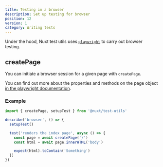 ```yaml
---
title: Testing in a browser
description: Set up testing for browser
position: 12
version: 1
category: Writing tests
---
```


Under the hood, Nuxt test utils uses [`playwright`](https://playwright.dev/) to carry out browser testing.

## createPage

You can initiate a browser session for a given page with `createPage`.

You can find out more about the properties and methods on the page object [in the playwright documentation](https://playwright.dev/#version=master&path=docs%2Fpom.md&q=).

### Example

```js
import { createPage, setupTest } from '@nuxt/test-utils'

describe('browser', () => {
  setupTest()

  test('renders the index page', async () => {
    const page = await createPage('/')
    const html = await page.innerHTML('body')

    expect(html).toContain('Something')
  })
})
```

